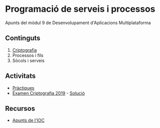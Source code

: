 # Programació de serveis i processos
Apunts del mòdul 9 de Desenvolupament d'Aplicacions Multiplataforma

## Continguts

1. [Criptografia](./teoria/Criptografia.md)
2. Processos i fils
3. Sòcols i serveis

## Activitats

* [Pràctiques](./teoria/Practiques.md)
* [Examen Criptografia 2019](./examens/Examen_2019_Criptografia.pdf) - [Solució](./src/criptografia/activitats/Examen2019.java)

## Recursos

* [Apunts de l'IOC](https://ioc.xtec.cat/materials/FP/Materials/2252_DAM/DAM_2252_M09/web/html/index.html)
